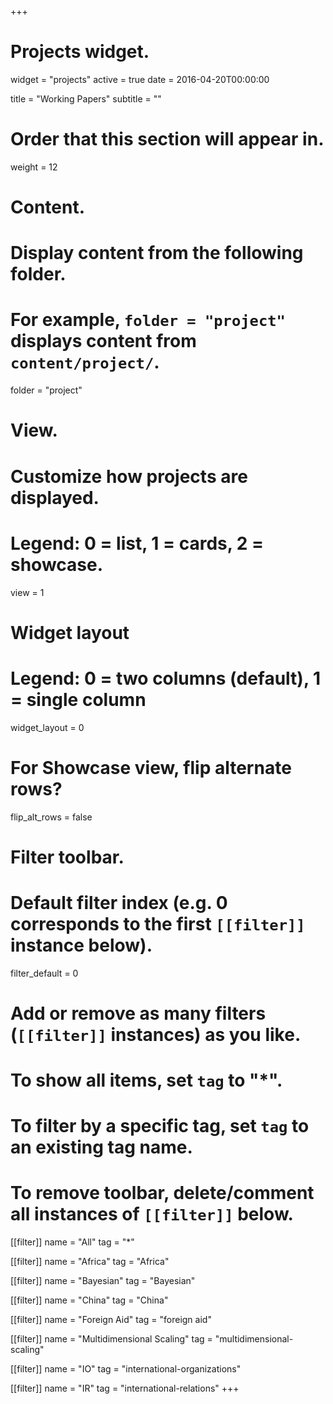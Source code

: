+++
# Projects widget.
widget = "projects"
active = true
date = 2016-04-20T00:00:00

title = "Working Papers"
subtitle = ""

# Order that this section will appear in.
weight = 12

# Content.
# Display content from the following folder.
# For example, `folder = "project"` displays content from `content/project/`.
folder = "project"

# View.
# Customize how projects are displayed.
# Legend: 0 = list, 1 = cards, 2 = showcase.
view = 1

# Widget layout
# Legend: 0 = two columns (default), 1 = single column
widget_layout = 0

# For Showcase view, flip alternate rows?
flip_alt_rows = false

# Filter toolbar.

# Default filter index (e.g. 0 corresponds to the first `[[filter]]` instance below).
filter_default = 0

# Add or remove as many filters (`[[filter]]` instances) as you like.
# To show all items, set `tag` to "*".
# To filter by a specific tag, set `tag` to an existing tag name.
# To remove toolbar, delete/comment all instances of `[[filter]]` below.
[[filter]]
  name = "All"
  tag = "*"

[[filter]]
  name = "Africa"
  tag = "Africa"

[[filter]]
  name = "Bayesian"
  tag = "Bayesian"

[[filter]]
  name = "China"
  tag = "China"

[[filter]]
  name = "Foreign Aid"
  tag = "foreign aid"

[[filter]]
  name = "Multidimensional Scaling"
  tag = "multidimensional-scaling"

[[filter]]
  name = "IO"
  tag = "international-organizations"

[[filter]]
  name = "IR"
  tag = "international-relations"
+++

